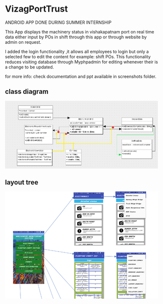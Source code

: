 # VizagPortTrust
ANDROID APP DONE DURING SUMMER INTERNSHIP

This App displays the machinery status in vishakapatnam port on real time data either input by POs in shift through this app  or through website by admin on request.

I added the login functionality ,it allows all employees to login but only a selected few to edit the content for example: shift POs.
This functionality reduces visiting database through Myphpadmin for editing whenever their is a change to be updated.

for more info:
check documentation and ppt available in screenshots folder.

## class diagram

![class diagram](screenshots/classdiagramComplete.png)

## layout tree

![layout tree](screenshots/layouttree.png)
